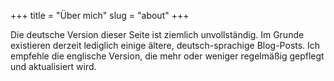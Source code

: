 +++
title = "Über mich"
slug = "about"
+++

Die deutsche Version dieser Seite ist ziemlich unvollständig. Im Grunde existieren derzeit lediglich einige ältere, deutsch-sprachige Blog-Posts. Ich empfehle die englische Version, die mehr oder weniger regelmäßig gepflegt und aktualisiert wird.